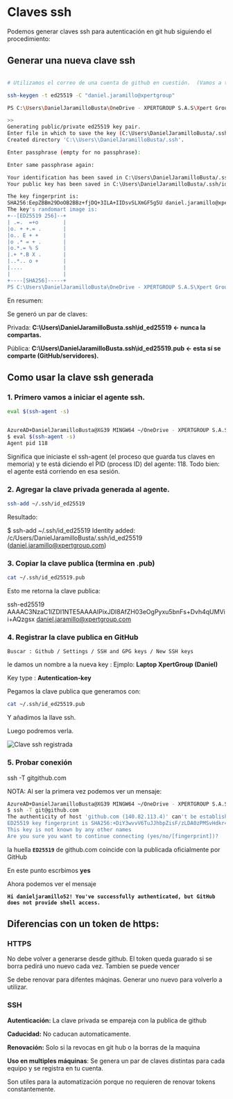 # Claves ssh

Podemos generar claves ssh para autenticación en git hub siguiendo el procedimiento: 

## Generar una nueva clave ssh 

```bash

# Utilizamos el correo de una cuenta de github en cuestión.  (Vamos a tener una clave para el repositorio local configurado luego podremos copiar una publica para el github)

ssh-keygen -t ed25519 -C "daniel.jaramillo@xpertgroup" 

PS C:\Users\DanielJaramilloBusta\OneDrive - XPERTGROUP S.A.S\Xpert Group Cursos\Certificación Google_automatización_python\Cursos 2-7> ssh-keygen -t ed25519 -C "daniel.jaramillo@xpertgroup.com"

>> 
Generating public/private ed25519 key pair.
Enter file in which to save the key (C:\Users\DanielJaramilloBusta/.ssh/id_ed25519): 
Created directory 'C:\\Users\\DanielJaramilloBusta/.ssh'.

Enter passphrase (empty for no passphrase): 

Enter same passphrase again: 

Your identification has been saved in C:\Users\DanielJaramilloBusta/.ssh/id_ed25519
Your public key has been saved in C:\Users\DanielJaramilloBusta/.ssh/id_ed25519.pub

The key fingerprint is:
SHA256:EepZBBm29DoOB2BBz+fjDQ+3ILA+IIDsvSLXmGF5g5U daniel.jaramillo@xpertgroup.com
The key's randomart image is:
+--[ED25519 256]--+
| .=.  =+o        |
|o. + +.= .       |
|o.. E + +        |
|o .* = + .       |
|o.*.= % S        |
|.+ *.B X .       |
|..*.. o +        |
|....             |
|                 |
+----[SHA256]-----+
PS C:\Users\DanielJaramilloBusta\OneDrive - XPERTGROUP S.A.S\Xpert Group Cursos\Certificación Google_automatización_python\Cursos 2-7>
```

En resumen: 

Se generó un par de claves:

Privada: **C:\Users\DanielJaramilloBusta\.ssh\id_ed25519 ← nunca la compartas.**

Pública: **C:\Users\DanielJaramilloBusta\.ssh\id_ed25519.pub ← esta sí se comparte (GitHub/servidores).**

## Como usar la clave ssh generada

 ### 1. Primero vamos a iniciar el agente ssh.

```bash
eval $(ssh-agent -s)


AzureAD+DanielJaramilloBusta@XG39 MINGW64 ~/OneDrive - XPERTGROUP S.A.S/Xpert Group Cursos/Certificación Google_automatización_python/Cursos 2-7 (main)
$ eval $(ssh-agent -s)
Agent pid 118
```


Significa que iniciaste el ssh-agent (el proceso que guarda tus claves en memoria) y te está diciendo el PID (process ID) del agente: 118. Todo bien: el agente está corriendo en esa sesión.

### 2. Agregar la clave privada generada al agente.

```bash
ssh-add ~/.ssh/id_ed25519
```

Resultado: 

$ ssh-add ~/.ssh/id_ed25519
Identity added: /c/Users/DanielJaramilloBusta/.ssh/id_ed25519 (daniel.jaramillo@xpertgroup.com)

### 3. Copiar la clave publica (termina en .pub)

```bash 
cat ~/.ssh/id_ed25519.pub
```

Esto me retorna la clave publica: 

ssh-ed25519 AAAAC3NzaC1lZDI1NTE5AAAAIPixJDl8AfZH03eOgPyxu5bnFs+Dvh4qUMVii+AQzgsx daniel.jaramillo@xpertgroup.com

### 4. Registrar la clave publica en GitHub


```Buscar : Github / Settings / SSH and GPG keys / New SSH keys```

le damos un nombre a la nueva key : Ejmplo: **Laptop XpertGroup (Daniel)**

Key type :  **Autentication-key**

Pegamos la clave publica que generamos con:

```bash 
cat ~/.ssh/id_ed25519.pub
```

Y añadimos la llave ssh. 

Luego podremos verla. 

![Clave ssh registrada](registro_ssh.png)

### 5. **Probar conexión**

ssh -T gitgithub.com

NOTA: Al ser la primera vez podemos ver un mensaje:

```bash
AzureAD+DanielJaramilloBusta@XG39 MINGW64 ~/OneDrive - XPERTGROUP S.A.S/Xpert Group Cursos/Certificación Google_automatización_python/Cursos 2-7 (main)
$ ssh -T git@github.com
The authenticity of host 'github.com (140.82.113.4)' can't be established.
ED25519 key fingerprint is SHA256:+DiY3wvvV6TuJJhbpZisF/zLDA0zPMSvHdkr4UvCOqU.
This key is not known by any other names
Are you sure you want to continue connecting (yes/no/[fingerprint])?
```

 la huella **``ED25519``** de github.com coincide con la publicada oficialmente por GitHub

En este punto escrbimos **yes**

Ahora podemos ver el mensaje

**``Hi danieljaramillo52! You've successfully authenticated, but GitHub does not provide shell access.``**



## Diferencias con un **token de https**:

### HTTPS

No debe volver a generarse desde github. El token queda guarado si se borra pedirá uno nuevo cada vez.  Tambien se puede vencer

Se debe renovar para difentes máqinas. Generar uno nuevo para volverlo a utilizar. 

### SSH

**Autenticación:** La clave privada se empareja con la publica de github 

**Caducidad:** No caducan automaticamente.

**Renovación:** Solo si la revocas en git hub o la borras de la maquina 

**Uso en multiples máquinas**: Se genera un par de claves distintas para cada equipo y se registra en tu cuenta. 

Son utiles para la automatización porque no requieren de renovar tokens constantemente.